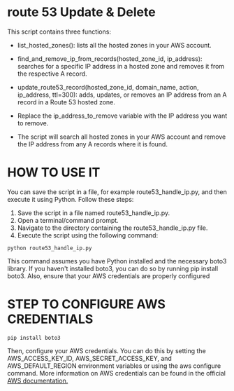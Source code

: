 # route 53 Update & Delete

 This script contains three functions:

* list_hosted_zones(): lists all the hosted zones in your AWS account.

* find_and_remove_ip_from_records(hosted_zone_id, ip_address): searches for a specific IP address in a hosted zone and removes it from the respective A record.

* update_route53_record(hosted_zone_id, domain_name, action, ip_address, ttl=300): adds, updates, or removes an IP address from an A record in a Route 53 hosted zone.

* Replace the ip_address_to_remove variable with the IP address you want to remove. 

* The script will search all hosted zones in your AWS account and remove the IP address from any A records where it is found.

# HOW TO USE IT

You can save the script in a file, for example route53_handle_ip.py, and then execute it using Python. Follow these steps:

1. Save the script in a file named route53_handle_ip.py.
2. Open a terminal/command prompt.
3. Navigate to the directory containing the route53_handle_ip.py file.
4. Execute the script using the following command:

```
python route53_handle_ip.py
```

This command assumes you have Python installed and the necessary boto3 library. 
If you haven't installed boto3, you can do so by running pip install boto3. 
Also, ensure that your AWS credentials are properly configured

# STEP TO CONFIGURE AWS CREDENTIALS

```
pip install boto3
````

Then, configure your AWS credentials. 
You can do this by setting the AWS_ACCESS_KEY_ID, AWS_SECRET_ACCESS_KEY, and AWS_DEFAULT_REGION environment variables or using the aws configure command. More information on AWS credentials can be found in the official [AWS documentation.](https://docs.aws.amazon.com/cli/latest/userguide/cli-configure-files.html)

